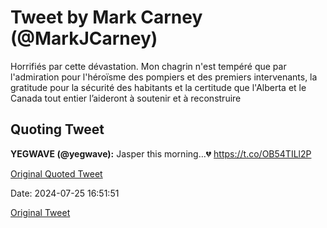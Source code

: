 # Tweet by Mark Carney (@MarkJCarney)

Horrifiés par cette dévastation. Mon chagrin n'est tempéré que par l'admiration pour l'héroïsme des pompiers et des premiers intervenants, la gratitude pour la sécurité des habitants et la certitude que l'Alberta et le Canada tout entier l’aideront à soutenir et à reconstruire

## Quoting Tweet

**YEGWAVE (@yegwave):** Jasper this morning…💔 https://t.co/OB54TILl2P

[Original Quoted Tweet](https://x.com/yegwave/status/1816502157031391547)

Date: 2024-07-25 16:51:51

[Original Tweet](https://x.com/MarkJCarney/status/1816516726835785890)

